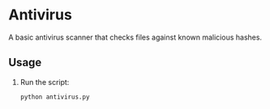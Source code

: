 # Antivirus

A basic antivirus scanner that checks files against known malicious hashes.

## Usage
1. Run the script:
   ```bash
   python antivirus.py
